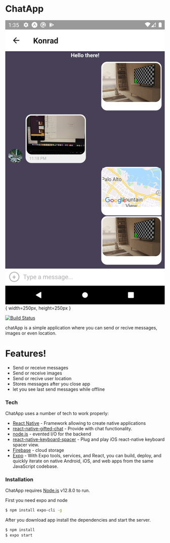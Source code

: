 # ChatApp

![ChatApp](/imges/ChatApp.png){ width=250px, height=250px }

[![Build Status](https://travis-ci.org/joemccann/dillinger.svg?branch=master)](https://travis-ci.org/joemccann/dillinger)

chatApp is a simple application where you can send or recive messages, images or even location.

# Features!

- Send or receive messages
- Send or receive images
- Send or recive user location
- Stores messages after you close app
- let you see last send messages while offline

### Tech

ChatApp uses a number of tech to work properly:

- [React Native](https://facebook.github.io/react-native/) - Framework allowing to create native applications
- [react-native-gifted-chat](https://github.com/FaridSafi/react-native-gifted-chat) - Provide with chat functionality.
- [node.js](https://nodejs.org/en/) - evented I/O for the backend
- [react-native-keyboard-spacer](https://www.npmjs.com/package/react-native-keyboard-spacer) - Plug and play iOS react-native keyboard spacer view.
- [Firebase](https://firebase.google.com/) - cloud storage
- [Expo](https://expo.io/) - With Expo tools, services, and React, you can build, deploy, and quickly iterate on native Android, iOS, and web apps from the same JavaScript codebase.

### Installation

ChatApp requires [Node.js](https://nodejs.org/) v12.8.0 to run.

First you need expo and node

```sh
$ npm install expo-cli -g
```

After you download app install the dependencies and start the server.

```sh
$ npm install
$ expo start
```
